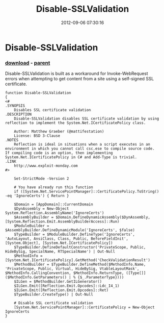 ﻿---
pid:            3625
poster:         Matt Graeber
title:          Disable-SSLValidation
date:           2012-09-06 07:30:16
format:         posh
parent:         3606
parent:         3606

---

# Disable-SSLValidation

### [download](3625.ps1) - [parent](3606.md)

Disable-SSLValidation is built as a workaround for Invoke-WebRequest errors when attempting to get content from a site using a self-signed SSL certificate.

```posh
function Disable-SSLValidation
{
<#
.SYNOPSIS
    Disables SSL certificate validation
.DESCRIPTION
    Disable-SSLValidation disables SSL certificate validation by using reflection to implement the System.Net.ICertificatePolicy class.

    Author: Matthew Graeber (@mattifestation)
    License: BSD 3-Clause
.NOTES
    Reflection is ideal in situations when a script executes in an environment in which you cannot call csc.ese to compile source code. If compiling code is an option, then implementing System.Net.ICertificatePolicy in C# and Add-Type is trivial.
.LINK
    http://www.exploit-monday.com
#>

    Set-StrictMode -Version 2

    # You have already run this function
    if ([System.Net.ServicePointManager]::CertificatePolicy.ToString() -eq 'IgnoreCerts') { Return }

    $Domain = [AppDomain]::CurrentDomain
    $DynAssembly = New-Object System.Reflection.AssemblyName('IgnoreCerts')
    $AssemblyBuilder = $Domain.DefineDynamicAssembly($DynAssembly, [System.Reflection.Emit.AssemblyBuilderAccess]::Run)
    $ModuleBuilder = $AssemblyBuilder.DefineDynamicModule('IgnoreCerts', $false)
    $TypeBuilder = $ModuleBuilder.DefineType('IgnoreCerts', 'AutoLayout, AnsiClass, Class, Public, BeforeFieldInit', [System.Object], [System.Net.ICertificatePolicy])
    $TypeBuilder.DefineDefaultConstructor('PrivateScope, Public, HideBySig, SpecialName, RTSpecialName') | Out-Null
    $MethodInfo = [System.Net.ICertificatePolicy].GetMethod('CheckValidationResult')
    $MethodBuilder = $TypeBuilder.DefineMethod($MethodInfo.Name, 'PrivateScope, Public, Virtual, HideBySig, VtableLayoutMask', $MethodInfo.CallingConvention, $MethodInfo.ReturnType, ([Type[]] ($MethodInfo.GetParameters() | % {$_.ParameterType})))
    $ILGen = $MethodBuilder.GetILGenerator()
    $ILGen.Emit([Reflection.Emit.Opcodes]::Ldc_I4_1)
    $ILGen.Emit([Reflection.Emit.Opcodes]::Ret)
    $TypeBuilder.CreateType() | Out-Null

    # Disable SSL certificate validation
    [System.Net.ServicePointManager]::CertificatePolicy = New-Object IgnoreCerts
}
```
